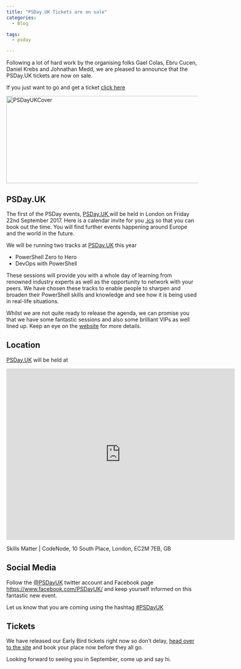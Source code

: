 ```yaml
---
title: "PSDay.UK Tickets are on sale"
categories:
  - Blog

tags:
  - psday

---
```

<P>Following a lot of hard work by the organising folks Gael Colas, Ebru Cucen, Daniel Krebs and Johnathan Medd, we are pleased to announce that the PSDay.UK tickets are now on sale.</P>
<P>If you just want to go and get a ticket <A href="https://ti.to/uk-devops-collective-cic/powershell-day-london-22nd-september-2017" rel=noopener target=_blank>click here</A></P>
<P><A href="https://blog.robsewell.com/assets/uploads/2017/08/psdayukcover.png?resize=630%2C229&amp;ssl=1https://psday.uk/" rel=noopener target=_blank><IMG class="alignnone size-full wp-image-7552" alt=PSDayUKCover src="https://blog.robsewell.com/assets/uploads/2017/08/psdayukcover.png?resize=630%2C229&amp;ssl=1" width=630 height=229 data-recalc-dims="1" loading="lazy" data-large-file="https://blog.robsewell.com/assets/uploads/2017/08/psdayukcover.png?fit=630%2C229&amp;ssl=1" data-medium-file="https://blog.robsewell.com/assets/uploads/2017/08/psdayukcover.png?fit=300%2C109&amp;ssl=1" data-image-description="" data-image-title="PSDayUKCover" data-image-meta='{"aperture":"0","credit":"","camera":"","caption":"","created_timestamp":"0","copyright":"","focal_length":"0","iso":"0","shutter_speed":"0","title":"","orientation":"0"}' data-comments-opened="1" data-orig-size="3180,1154" data-orig-file="https://blog.robsewell.com/assets/uploads/2017/08/psdayukcover.png?fit=3180%2C1154&amp;ssl=1" data-permalink="https://blog.robsewell.com/psday-uk-tickets-are-on-sale/psdayukcover/#main" data-attachment-id="7552"></A></P>
<H2>PSDay.UK</H2>
<P>The first of the PSDay events, <A href="https://psday.uk/" rel=noopener target=_blank>PSDay.UK </A>will be held in London on Friday 22nd September 2017. Here is a calendar invite for you <A href="https://calendar.google.com/calendar/ical/pvrdkbsp8qbkgpt1cg6cethp0o%40group.calendar.google.com/public/basic.ics" rel=noopener target=_blank>.ics</A> so that you can book out the time. You will find further events happening around Europe and the world in the future.</P>
<P>We will be running two tracks at <A href="https://psday.uk/" rel=noopener target=_blank>PSDay.UK</A> this year</P>
<UL>
<LI>PowerShell Zero to Hero 
<LI>DevOps with PowerShell </LI></UL>
<P>These sessions will provide you with a whole day of learning from renowned industry experts as well as the opportunity to network with your peers. We have chosen these tracks to enable people to sharpen and broaden their PowerShell skills and knowledge and see how it is being used in real-life situations.</P>
<P>Whilst we are not quite ready to release the agenda, we can promise you that we have some fantastic sessions and also some brilliant VIPs as well lined up. Keep an eye on the <A href="https://psday.uk/" rel=noopener target=_blank>website</A> for more details.</P>
<H2>Location</H2>
<P><A href="https://psday.uk/" rel=noopener target=_blank>PSDay.UK</A> will be held at</P>
<DIV class=googlemaps><IFRAME height=450 marginHeight=0 src="https://www.google.com/maps/embed?pb=!1m18!1m12!1m3!1d2482.709193767422!2d-0.08830268422961693!3d51.51855097963692!2m3!1f0!2f0!3f0!3m2!1i1024!2i768!4f13.1!3m3!1m2!1s0x48761b574f527be3:0x5cbcad177df0b525!2sSkills%20Matter!5e0!3m2!1sen!2sus!4v1500648355567" frameBorder=0 width=600 marginWidth=0 scrolling=no></IFRAME></DIV>
<P>Skills Matter | CodeNode, 10 South Place, London, EC2M 7EB, GB</P>
<H2>Social Media</H2>
<P>Follow the <A href="https://twitter.com/@PSDayUK">@PSDayUK</A> twitter account and Facebook page <A href="https://www.facebook.com/PSDayUK/" rel=noopener target=_blank>https://www.facebook.com/PSDayUK/</A> and keep yourself informed on this fantastic new event.</P>
<P>Let us know that you are coming using the hashtag <A href="https://twitter.com/hashtag/PSDayUK" rel=noopener target=_blank>#PSDayUK</A></P>
<H2>Tickets</H2>
<P>We have released our Early Bird tickets right now so don’t delay, <A href="https://ti.to/uk-devops-collective-cic/powershell-day-london-22nd-september-2017" rel=noopener target=_blank>head over to the site</A> and book your place now before they all go.</P>
<P>Looking forward to seeing you in September, come up and say hi.</P>

